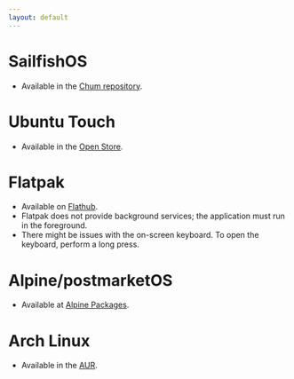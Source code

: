 ```yaml
---
layout: default
---
```

# SailfishOS  
- Available in the [Chum repository](https://sailfishos-chum.github.io/apps/harbour-amazfish/).  

# Ubuntu Touch  
- Available in the [Open Store](https://open-store.io/app/uk.co.piggz.amazfish).  

# Flatpak  
- Available on [Flathub](https://flathub.org/apps/uk.co.piggz.amazfish).  
- Flatpak does not provide background services; the application must run in the foreground.  
- There might be issues with the on-screen keyboard. To open the keyboard, perform a long press.  

# Alpine/postmarketOS  
- Available at [Alpine Packages](https://pkgs.alpinelinux.org/packages?name=amazfish).  

# Arch Linux  
- Available in the [AUR](https://aur.archlinux.org/packages/harbour-amazfish).  